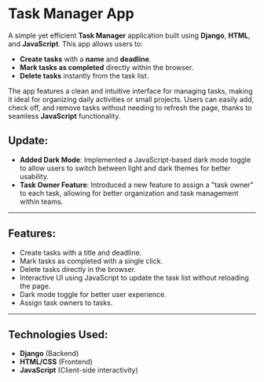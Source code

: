 # Task Manager App

A simple yet efficient **Task Manager** application built using **Django**, **HTML**, and **JavaScript**. This app allows users to:

- **Create tasks** with a **name** and **deadline**.
- **Mark tasks as completed** directly within the browser.
- **Delete tasks** instantly from the task list.

The app features a clean and intuitive interface for managing tasks, making it ideal for organizing daily activities or small projects. Users can easily add, check off, and remove tasks without needing to refresh the page, thanks to seamless **JavaScript** functionality.

## **Update:**
- **Added Dark Mode**: Implemented a JavaScript-based dark mode toggle to allow users to switch between light and dark themes for better usability.
- **Task Owner Feature**: Introduced a new feature to assign a "task owner" to each task, allowing for better organization and task management within teams.

---

## Features:
- Create tasks with a title and deadline.
- Mark tasks as completed with a single click.
- Delete tasks directly in the browser.
- Interactive UI using JavaScript to update the task list without reloading the page.
- Dark mode toggle for better user experience.
- Assign task owners to tasks.

---

## Technologies Used:
- **Django** (Backend)
- **HTML/CSS** (Frontend)
- **JavaScript** (Client-side interactivity)
